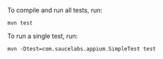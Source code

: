 
To compile and run all tests, run:

    mvn test

To run a single test, run:

    mvn -Dtest=com.saucelabs.appium.SimpleTest test
